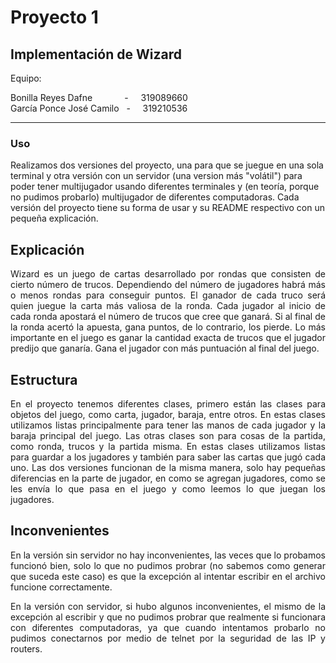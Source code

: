 Proyecto 1
=========================================

Implementación de Wizard
----------------------------------------------------

Equipo:

Bonilla Reyes Dafne &nbsp;   &nbsp;   &nbsp;   &nbsp;   &nbsp;   &nbsp;   - &nbsp;   &nbsp;   319089660  
García Ponce José Camilo &nbsp;   - &nbsp;   &nbsp;   319210536  

----------------------------------------------------

### Uso

Realizamos dos versiones del proyecto, una para que se juegue en una sola terminal y otra versión con un servidor (una version más "volátil") para poder tener multijugador usando diferentes terminales y (en teoría, porque no pudimos probarlo) multijugador de diferentes computadoras.
Cada versión del proyecto tiene su forma de usar y su README respectivo con un pequeña explicación.

## Explicación

<div align="justify">
Wizard es un juego de cartas desarrollado por rondas que consisten de cierto número de trucos. Dependiendo del número de jugadores habrá más o menos rondas para conseguir puntos. El ganador de cada truco será quien juegue la carta más valiosa de la ronda. Cada jugador al inicio de cada ronda apostará el número de trucos que cree que ganará. Si al final de la ronda acertó la apuesta, gana puntos, de lo contrario, los pierde. Lo más importante en el juego es ganar la cantidad exacta de trucos que el jugador predijo que ganarı́a. Gana el jugador con más puntuación al final del juego. 
</div>

## Estructura

<div align="justify">
En el proyecto tenemos diferentes clases, primero están las clases para objetos del juego, como carta, jugador, baraja, entre otros. En estas clases utilizamos listas principalmente para tener las manos de cada jugador y la baraja principal del juego. Las otras clases son para cosas de la partida, como ronda, trucos y la partida misma. En estas clases utilizamos listas para guardar a los jugadores y también para saber las cartas que jugó cada uno. Las dos versiones funcionan de la misma manera, solo hay pequeñas diferencias en la parte de jugador, en como se agregan jugadores, como se les envía lo que pasa en el juego y como leemos lo que juegan los jugadores.
</div>

## Inconvenientes

<div align="justify">
En la versión sin servidor no hay inconvenientes, las veces que lo probamos funcionó bien, solo lo que no pudimos probrar (no sabemos como generar que suceda este caso) es que la excepción al intentar escribir en el archivo funcione correctamente.

En la versión con servidor, si hubo algunos inconvenientes, el mismo de la excepción al escribir y que no pudimos probrar que realmente si funcionara con diferentes computadoras, ya que cuando intentamos probarlo no pudimos conectarnos por medio de telnet por la seguridad de las IP y routers. 
</div>
